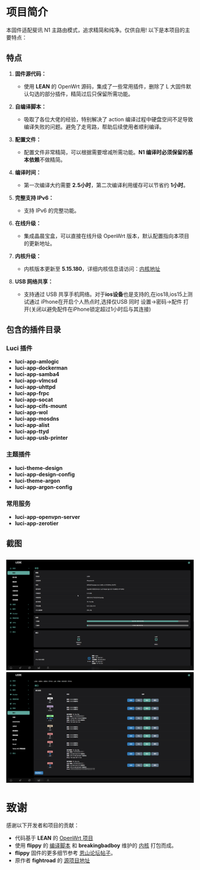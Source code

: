 # 项目简介

本固件适配斐讯 N1 主路由模式，追求精简和纯净。仅供自用! 以下是本项目的主要特点：

## 特点

1. **固件源代码：**
   - 使用 **LEAN** 的 OpenWrt 源码，集成了一些常用插件，删除了 L 大固件默认勾选的部分插件，精简过后只保留所需功能。
  
2. **自编译脚本：**
   - 吸取了各位大佬的经验，特别解决了 action 编译过程中硬盘空间不足导致编译失败的问题。避免了走弯路，帮助后续使用者顺利编译。
  
3. **配置文件：**
   - 配置文件非常精简，可以根据需要增减所需功能。**N1 编译时必须保留的基本依赖**不做精简。

4. **编译时间：**
   - 第一次编译大约需要 **2.5小时**，第二次编译利用缓存可以节省约 **1小时**。

5. **完整支持 IPv6：**
   - 支持 IPv6 的完整功能。

6. **在线升级：**
   - 集成晶晨宝盒，可以直接在线升级 OpenWrt 版本，默认配置指向本项目的更新地址。

7. **内核升级：**
   - 内核版本更新至 **5.15.180**，详细内核信息请访问：[内核地址](https://github.com/breakingbadboy/OpenWrt/releases/)

8. **USB 网络共享：**
   - 支持通过 USB 共享手机网络。对于**ios设备**也是支持的,在ios18,ios15上测试通过 iPhone在开启个人热点时,选择仅USB 同时 设置->密码->配件 打开(关闭以避免配件在iPhone锁定超过1小时后与其连接)

## 包含的插件目录

### Luci 插件

- **luci-app-amlogic**  
- **luci-app-dockerman**  
- **luci-app-samba4**  
- **luci-app-vlmcsd**  
- **luci-app-uhttpd**  
- **luci-app-frpc**  
- **luci-app-socat**  
- **luci-app-cifs-mount**  
- **luci-app-wol**  
- **luci-app-mosdns**  
- **luci-app-alist**  
- **luci-app-ttyd**
- **luci-app-usb-printer**

### 主题插件

- **luci-theme-design**  
- **luci-app-design-config**  
- **luci-theme-argon**  
- **luci-app-argon-config**

### 常用服务

- **luci-app-openvpn-server**  
- **luci-app-zerotier**

## 截图

![主页](/images/chrome_ov39v3vv6T.png)
![网络接口](/images/IDVMY33fsO.png)
---

# 致谢

感谢以下开发者和项目的贡献：

- 代码基于 **LEAN** 的 [OpenWrt 项目](https://github.com/coolsnowwolf/lede)
- 使用 **flippy** 的 [编译脚本](https://github.com/unifreq/openwrt_packit) 和 **breakingbadboy** 维护的 [内核](https://github.com/breakingbadboy/OpenWrt/releases/tag/kernel_stable) 打包而成。
- **flippy** 固件的更多细节参考 [恩山论坛帖子](https://www.right.com.cn/forum/thread-4076037-1-1.html)。
- 原作者 **fightroad** 的 [源项目地址](https://github.com/fightroad/N1-OpenWrt)
